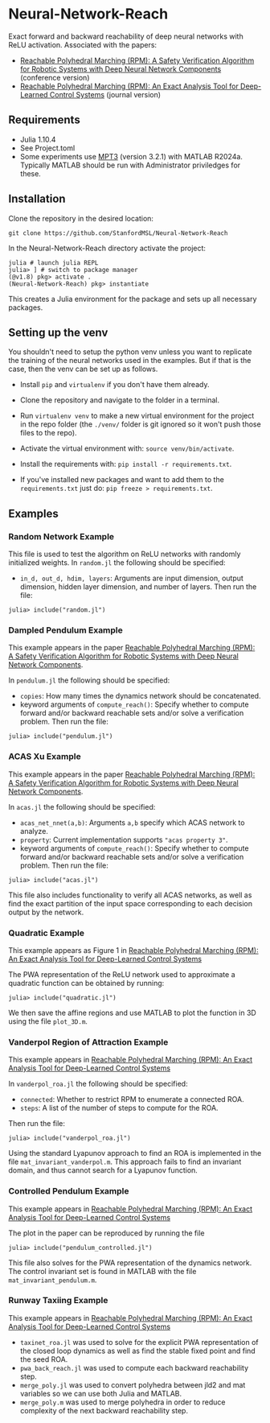 # Neural-Network-Reach
Exact forward and backward reachability of deep neural networks with ReLU activation. Associated with the papers:

- [Reachable Polyhedral Marching (RPM): A Safety Verification Algorithm for Robotic Systems with Deep Neural Network Components](https://ieeexplore.ieee.org/document/9561956) (conference version)
- [Reachable Polyhedral Marching (RPM): An Exact Analysis Tool for Deep-Learned Control Systems](https://arxiv.org/abs/2210.08339) (journal version)

## Requirements ##
- Julia 1.10.4
- See Project.toml
- Some experiments use [MPT3](https://www.mpt3.org/) (version 3.2.1) with MATLAB R2024a. Typically MATLAB should be run with Administrator priviledges for these.


## Installation ##
Clone the repository in the desired location:
```
git clone https://github.com/StanfordMSL/Neural-Network-Reach
```
In the Neural-Network-Reach directory activate the project:
```
julia # launch julia REPL
julia> ] # switch to package manager
(@v1.8) pkg> activate .
(Neural-Network-Reach) pkg> instantiate
```
This creates a Julia environment for the package and sets up all necessary packages.

## Setting up the venv
You shouldn't need to setup the python venv unless you want to replicate the training of the neural networks used in the examples.
But if that is the case, then the venv can be set up as follows.
- Install ``pip`` and ``virtualenv`` if you don't have them already.

- Clone the repository and navigate to the folder in a terminal.

- Run ``virtualenv venv`` to make a new virtual environment for the project in the repo folder (the ``./venv/`` folder is git ignored so it won't push those files to the repo).

- Activate the virtual environment with: ``source venv/bin/activate``.

- Install the requirements with: ``pip install -r requirements.txt``.

- If you've installed new packages and want to add them to the ``requirements.txt`` just do: ``pip freeze > requirements.txt``.

## Examples ##

### Random Network Example ###
This file is used to test the algorithm on ReLU networks with randomly initialized weights.
In ```random.jl``` the following should be specified:
- ```in_d, out_d, hdim, layers```: Arguments are input dimension, output dimension, hidden layer dimension, and number of layers.
Then run the file:
```
julia> include("random.jl")
```

### Dampled Pendulum Example ###
This example appears in the paper [Reachable Polyhedral Marching (RPM): A Safety Verification Algorithm for Robotic Systems with Deep Neural Network Components](https://ieeexplore.ieee.org/document/9561956).

In ```pendulum.jl``` the following should be specified:
- ```copies```: How many times the dynamics network should be concatenated.
- keyword arguments of ```compute_reach()```: Specify whether to compute forward and/or backward reachable sets and/or solve a verification problem.
Then run the file:
```
julia> include("pendulum.jl")
```

### ACAS Xu Example ###
This example appears in the paper [Reachable Polyhedral Marching (RPM): A Safety Verification Algorithm for Robotic Systems with Deep Neural Network Components](https://ieeexplore.ieee.org/document/9561956).

In ```acas.jl``` the following should be specified:
- ```acas_net_nnet(a,b)```: Arguments ```a,b``` specify which ACAS network to analyze.
- ```property```: Current implementation supports ```"acas property 3"```.
- keyword arguments of ```compute_reach()```: Specify whether to compute forward and/or backward reachable sets and/or solve a verification problem.
Then run the file:
```
julia> include("acas.jl")
```
This file also includes functionality to verify all ACAS networks, as well as find the exact partition of the input space corresponding to each decision output by the network.






### Quadratic Example ###
This example appears as Figure 1 in [Reachable Polyhedral Marching (RPM): An Exact Analysis Tool for Deep-Learned Control Systems](https://arxiv.org/abs/2210.08339)

The PWA representation of the ReLU network used to approximate a quadratic function can be obtained by running:
```
julia> include("quadratic.jl")
```
We then save the affine regions and use MATLAB to plot the function in 3D using the file ```plot_3D.m```.


### Vanderpol Region of Attraction Example ###
This example appears in [Reachable Polyhedral Marching (RPM): An Exact Analysis Tool for Deep-Learned Control Systems](https://arxiv.org/abs/2210.08339)

In ```vanderpol_roa.jl``` the following should be specified:
- ```connected```: Whether to restrict RPM to enumerate a connected ROA.
- ```steps```: A list of the number of steps to compute for the ROA.

Then run the file:
```
julia> include("vanderpol_roa.jl")
```
Using the standard Lyapunov approach to find an ROA is implemented in the file ```mat_invariant_vanderpol.m```.
This approach fails to find an invariant domain, and thus cannot search for a Lyapunov function.

### Controlled Pendulum Example ###
This example appears in [Reachable Polyhedral Marching (RPM): An Exact Analysis Tool for Deep-Learned Control Systems](https://arxiv.org/abs/2210.08339)

The plot in the paper can be reproduced by running the file
```
julia> include("pendulum_controlled.jl")
```
This file also solves for the PWA representation of the dynamics network.
The control invariant set is found in MATLAB with the file ```mat_invariant_pendulum.m```.


### Runway Taxiing Example ###
This example appears in [Reachable Polyhedral Marching (RPM): An Exact Analysis Tool for Deep-Learned Control Systems](https://arxiv.org/abs/2210.08339)

 - ```taxinet_roa.jl``` was used to solve for the explicit PWA representation of the closed loop dynamics as well as find the stable fixed point and find the seed ROA.
 - ```pwa_back_reach.jl``` was used to compute each backward reachability step.
 - ```merge_poly.jl``` was used to convert polyhedra between jld2 and mat variables so we can use both Julia and MATLAB.
 - ```merge_poly.m``` was used to merge polyhedra in order to reduce complexity of the next backward reachability step.
 




